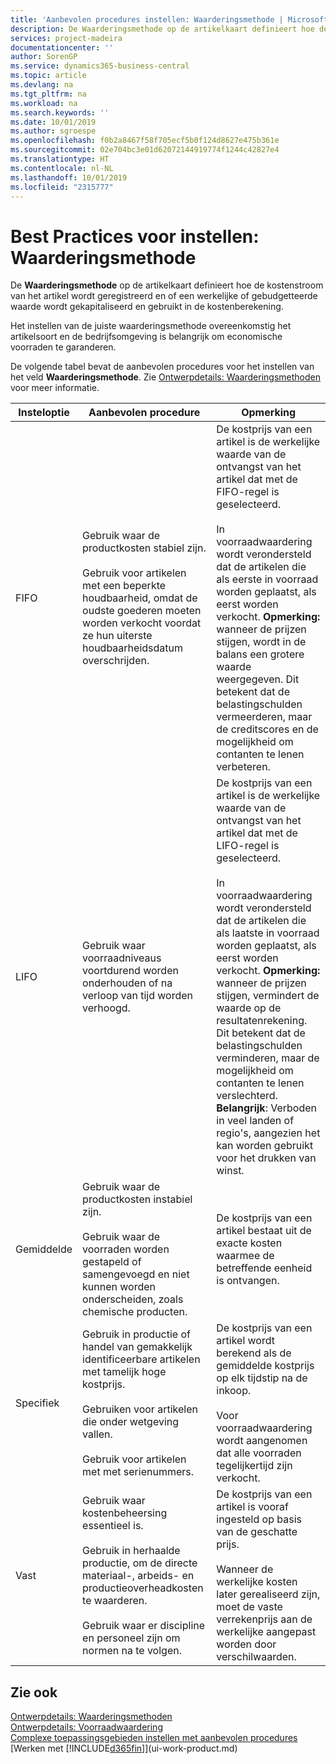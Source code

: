 ```yaml
---
title: 'Aanbevolen procedures instellen: Waarderingsmethode | Microsoft Docs'
description: De Waarderingsmethode op de artikelkaart definieert hoe de kostenstroom van het artikel wordt geregistreerd en of een werkelijke of gebudgetteerde waarde wordt gekapitaliseerd en gebruikt in de kostenberekening.
services: project-madeira
documentationcenter: ''
author: SorenGP
ms.service: dynamics365-business-central
ms.topic: article
ms.devlang: na
ms.tgt_pltfrm: na
ms.workload: na
ms.search.keywords: ''
ms.date: 10/01/2019
ms.author: sgroespe
ms.openlocfilehash: f0b2a8467f58f705ecf5b0f124d8627e475b361e
ms.sourcegitcommit: 02e704bc3e01d62072144919774f1244c42827e4
ms.translationtype: HT
ms.contentlocale: nl-NL
ms.lasthandoff: 10/01/2019
ms.locfileid: "2315777"
---
```

# <a name="setup-best-practices-costing-method"></a>Best Practices voor instellen: Waarderingsmethode
De **Waarderingsmethode** op de artikelkaart definieert hoe de kostenstroom van het artikel wordt geregistreerd en of een werkelijke of gebudgetteerde waarde wordt gekapitaliseerd en gebruikt in de kostenberekening.  

 Het instellen van de juiste waarderingsmethode overeenkomstig het artikelsoort en de bedrijfsomgeving is belangrijk om economische voorraden te garanderen.  

 De volgende tabel bevat de aanbevolen procedures voor het instellen van het veld **Waarderingsmethode**. Zie [Ontwerpdetails: Waarderingsmethoden](design-details-costing-methods.md) voor meer informatie.  

|Insteloptie|Aanbevolen procedure|Opmerking|  
|------------------|-------------------|-------------|  
|FIFO|Gebruik waar de productkosten stabiel zijn.<br /><br /> Gebruik voor artikelen met een beperkte houdbaarheid, omdat de oudste goederen moeten worden verkocht voordat ze hun uiterste houdbaarheidsdatum overschrijden.|De kostprijs van een artikel is de werkelijke waarde van de ontvangst van het artikel dat met de FIFO-regel is geselecteerd.<br /><br /> In voorraadwaardering wordt verondersteld dat de artikelen die als eerste in voorraad worden geplaatst, als eerst worden verkocht. **Opmerking:** wanneer de prijzen stijgen, wordt in de balans een grotere waarde weergegeven. Dit betekent dat de belastingschulden vermeerderen, maar de creditscores en de mogelijkheid om contanten te lenen verbeteren.|  
|LIFO|Gebruik waar voorraadniveaus voortdurend worden onderhouden of na verloop van tijd worden verhoogd.|De kostprijs van een artikel is de werkelijke waarde van de ontvangst van het artikel dat met de LIFO-regel is geselecteerd.<br /><br /> In voorraadwaardering wordt verondersteld dat de artikelen die als laatste in voorraad worden geplaatst, als eerst worden verkocht. **Opmerking:** wanneer de prijzen stijgen, vermindert de waarde op de resultatenrekening. Dit betekent dat de belastingschulden verminderen, maar de mogelijkheid om contanten te lenen verslechterd. **Belangrijk**: Verboden in veel landen of regio's, aangezien het kan worden gebruikt voor het drukken van winst.|  
|Gemiddelde|Gebruik waar de productkosten instabiel zijn.<br /><br /> Gebruik waar de voorraden worden gestapeld of samengevoegd en niet kunnen worden onderscheiden, zoals chemische producten.|De kostprijs van een artikel bestaat uit de exacte kosten waarmee de betreffende eenheid is ontvangen.|  
|Specifiek|Gebruik in productie of handel van gemakkelijk identificeerbare artikelen met tamelijk hoge kostprijs.<br /><br /> Gebruiken voor artikelen die onder wetgeving vallen.<br /><br /> Gebruik voor artikelen met met serienummers.|De kostprijs van een artikel wordt berekend als de gemiddelde kostprijs op elk tijdstip na de inkoop.<br /><br /> Voor voorraadwaardering wordt aangenomen dat alle voorraden tegelijkertijd zijn verkocht.|  
|Vast|Gebruik waar kostenbeheersing essentieel is.<br /><br /> Gebruik in herhaalde productie, om de directe materiaal-, arbeids- en productieoverheadkosten te waarderen.<br /><br /> Gebruik waar er discipline en personeel zijn om normen na te volgen.|De kostprijs van een artikel is vooraf ingesteld op basis van de geschatte prijs.<br /><br /> Wanneer de werkelijke kosten later gerealiseerd zijn, moet de vaste verrekenprijs aan de werkelijke aangepast worden door verschilwaarden.|  

## <a name="see-also"></a>Zie ook  
 [Ontwerpdetails: Waarderingsmethoden](design-details-costing-methods.md)   
 [Ontwerpdetails: Voorraadwaardering](design-details-inventory-costing.md)   
 [Complexe toepassingsgebieden instellen met aanbevolen procedures](set-up-complex-application-areas-using-best-practices.md)  
 [Werken met [!INCLUDE[d365fin](includes/d365fin_md.md)]](ui-work-product.md)
